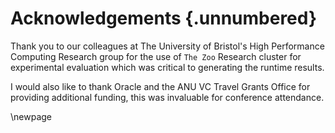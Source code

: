 # Acknowledgements {.unnumbered}

<!-- This is for acknowledging all of the people who helped out -->

Thank you to our colleagues at The University of Bristol's High Performance Computing Research group for the use of ``The Zoo`` Research cluster for experimental evaluation which was critical to generating the runtime results.

I would also like to thank Oracle and the ANU VC Travel Grants Office for providing additional funding, this was invaluable for conference attendance.

<!-- Thank you to my supervisors Josh, Greg and Alistair.
You've all exercised 

I would also like to thank my lab mates over the many years 
-->

\newpage

